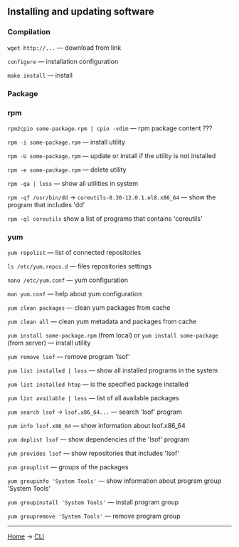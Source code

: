 ## Installing and updating software

### Compilation

`wget http://...` — download from link 

`configure` — installation configuration

`make install` — install

### Package

### rpm

`rpm2cpio some-package.rpm | cpio -vdim` — rpm package content ???

`rpm -i some-package.rpm` — install utility

`rpm -U some-package.rpm` — update or install if the utility is not installed

`rpm -e some-package.rpm` — delete utility

`rpm -qa | less` — show all utilities in system

`rpm -qf /usr/bin/dd` -> `coreutils-8.30-12.0.1.el8.x86_64` — show the program that includes 'dd'

`rpm -ql coreutils` show a list of programs that contains 'coreutils'

### yum 

`yum repolist` — list of connected repositories

`ls /etc/yum.repos.d` — files repositories settings

`nano /etc/yum.conf` — yum configuration

`man yum.conf` — help about yum configuration

`yum clean packages` — clean yum packages from cache

`yum clean all` — clean yum metadata and packages from cache

`yum install some-package.rpm` (from local) or `yum install some-package` (from server) — install utility

`yum remove lsof` — remove program 'lsof'

`yum list installed | less` — show all installed programs in the system

`yum list installed htop` — is the specified package installed

`yum list available | less` — list of all available packages

`yum search lsof` -> `lsof.x86_64...` — search 'lsof' program

`yum info lsof.x86_64` — show information about lsof.x86_64

`yum deplist lsof` — show dependencies of the 'lsof' program

`yum provides lsof` — show repositories that includes 'lsof'

`yum grouplist` — groups of the packages 

`yum groupinfo 'System Tools'` — show information about program group 'System Tools'

`yum groupinstall 'System Tools'` — install program group 

`yum groupremove 'System Tools'` — remove program group










---
[Home](../README.md) -> [CLI](cli.md)
